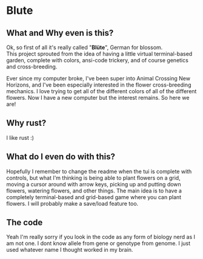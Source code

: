 # Blute
## What and Why even is this?
Ok, so first of all it's really called "**Blüte**", German for blossom.\
This project sprouted from the idea of having a little virtual terminal-based garden, complete with colors, ansi-code trickery, and of course genetics and cross-breeding.

Ever since my computer broke, I've been super into Animal Crossing New Horizons, and I've been especially interested in the flower cross-breeding mechanics. I love trying to get all of the different colors of all of the different flowers. Now I have a new computer but the interest remains. So here we are!
## Why rust?
I like rust :)
## What do I even do with this?
Hopefully I remember to change the readme when the tui is complete with controls, but what I'm thinking is being able to plant flowers on a grid, moving a cursor around with arrow keys, picking up and putting down flowers, watering flowers, and other things. The main idea is to have a completely terminal-based and grid-based game where you can plant flowers. I will probably make a save/load feature too.
## The code
Yeah I'm really sorry if you look in the code as any form of biology nerd as I am not one. I dont know allele from gene or genotype from genome. I just used whatever name I thought worked in my brain.